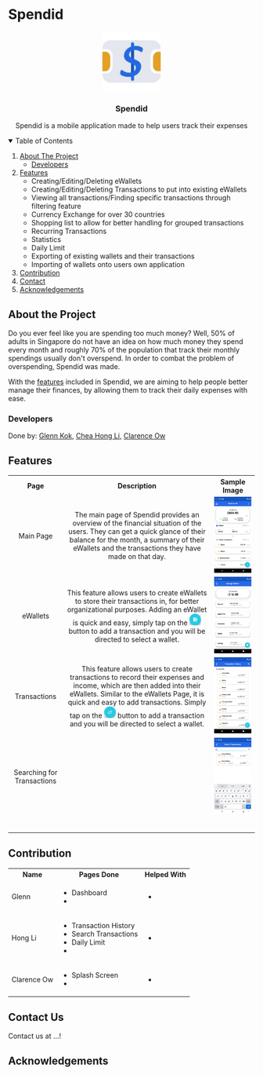 # Spendid
<p align="center">
  <a href="https://github.com/glennkok1501/Spendid/blob/master/README.md">
    <img src="images/logo.jpg" alt="Spendid Logo" width="120" />
  </a>
  
  <h3 align="center">Spendid</h3>
  <p align="center">Spendid is a mobile application made to help users track their expenses</p>
</p>

<details open="open">
  <summary>Table of Contents</summary>
  <ol>
    <li>
      <a href="#about-the-project">About The Project</a>
      <ul>
        <li><a href="#developers">Developers</a></li>
      </ul>
    </li>
    <li><a href="#features">Features</a>
      <ul>
        <li>Creating/Editing/Deleting eWallets</li>
        <li>Creating/Editing/Deleting Transactions to put into existing eWallets</li>
        <li>Viewing all transactions/Finding specific transactions through filtering feature</li>
        <li>Currency Exchange for over 30 countries</li>
        <li>Shopping list to allow for better handling for grouped transactions</li>
        <li>Recurring Transactions</li>
        <li>Statistics</li>
        <li>Daily Limit</li>
        <li>Exporting of existing wallets and their transactions</li>
        <li>Importing of wallets onto users own application</li>
      </ul>
    </li>
    <li><a href="#contribution">Contribution</a></li>
    <li><a href="#contact">Contact</a></li>
    <li><a href="#acknowledgements">Acknowledgements</a></li>
  </ol>
</details>

## About the Project
Do you ever feel like you are spending too much money? Well,  50% of adults in Singapore do not have an idea on how much money they spend every month and roughly 70% of the population that track their monthly spendings usually don't overspend. In order to combat the problem of overspending, Spendid was made.

With the <a href="#features">features</a> included in Spendid, we are aiming to help people better manage their finances, by allowing them to track their daily expenses with ease.

### Developers
Done by: <a href="#glenn">Glenn Kok</a>, <a href="https://github.com/BryanChea">Chea Hong Li</a>, <a href="#cow">Clarence Ow</a>

## Features
<table id="features">
  <tr id="headings">
    <th>Page</th>
    <th width="60%">Description</th>
    <th>Sample Image</th>
  </tr>
  
  <tr id="main" align="center">
    <td>Main Page</td>
    <td>
        The main page of Spendid provides an overview of the financial situation of the users. They can get a quick glance of their balance for the month, a summary of their eWallets and the transactions they have made on that day.
    </td>
    <td><img src="images/MainActivityPage.png" alt="MainActivityPage" width="224dp" /></td>
  </tr>
  
  <tr id="ewallet" align="center">
    <td>eWallets</td>
    <td>
        This feature allows users to create eWallets to store their transactions in, for better organizational purposes. Adding an eWallet is quick and easy, simply tap on the <img src="images/AddeWallet.png" alt="Add eWallet Button" width="24dp" /> button to add a transaction and you will be directed to select a wallet.
    </td>
    <td><img src="images/eWalletsPage.png" alt="eWalletsPage" width="224dp" /></td>
  </tr>
  
   <tr id="transactions" align="center">
    <td>Transactions</td>
    <td>
        This feature allows users to create transactions to record their expenses and income, which are then added into their eWallets. Similar to the eWallets Page, it is quick and easy to add transactions. Simply tap on the <img src="images/AddTransaction.png" alt="Add Transaction Button" width="24dp" /> button to add a transaction and you will be directed to select a wallet.
    </td>
    <td><img src="images/TransactionsPage.png" alt="TransactionsPage" width="224dp" /></td>
  </tr>
  
  <tr id="search" align="center">
    <td>Searching for Transactions</td>
    <td></td>
    <td><img src="images/SearchTransactionsPage.png" alt="SearchTransactionsPage" width="224dp" /></td>
  </tr>
  <tr>
    <td></td>
    <td></td>
    <td></td>
  </tr>
  <tr>
    <td></td>
    <td></td>
    <td></td>
  </tr>
  <tr>
    <td></td>
    <td></td>
    <td></td>
  </tr>
  <tr>
    <td></td>
    <td></td>
    <td></td>
  </tr>
  <tr>
    <td></td>
    <td></td>
    <td></td>
  </tr>
  <tr>
    <td></td>
    <td></td>
    <td></td>
  </tr>
</table>

## Contribution
<table id="contribution">
  <tr id="headings">
    <th>Name</th>
    <th>Pages Done</th>
    <th>Helped With</th>
  </tr>
  
  <tr id="glenn">
    <td>Glenn</td>
    <td>
      <ul>
        <li>Dashboard</li>
        <li></li>
      </ul>
    </td>
    <td>
      <ul>
        <li></li>
      </ul>
    </td>
  </tr>
  
  <tr id="hongli">
    <td>Hong Li</td>
    <td>
      <ul>
        <li>Transaction History</li>
        <li>Search Transactions</li>
        <li>Daily Limit</li>
        <li></li>
      </ul>
    </td>
    <td>
      <ul>
        <li></li>
      </ul>
    </td>
  </tr>
  
  <tr id="cow">
    <td>Clarence Ow</td>
    <td>
      <ul>
        <li>Splash Screen</li>
        <li></li>
      </ul>
    </td>
    <td>
      <ul>
        <li></li>
      </ul>
    </td>
  </tr>
</table>

## Contact Us
Contact us at ...!

## Acknowledgements

       
    
